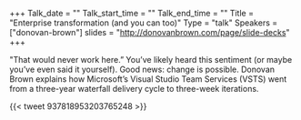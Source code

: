 +++
Talk_date = ""
Talk_start_time = ""
Talk_end_time = ""
Title = "Enterprise transformation (and you can too)"
Type = "talk"
Speakers = ["donovan-brown"]
slides = "http://donovanbrown.com/page/slide-decks"
+++

"That would never work here.” You’ve likely heard this sentiment (or maybe you’ve even said it yourself). Good news: change is possible. Donovan Brown explains how Microsoft’s Visual Studio Team Services (VSTS) went from a three-year waterfall delivery cycle to three-week iterations.

{{< tweet 937818953203765248 >}}
